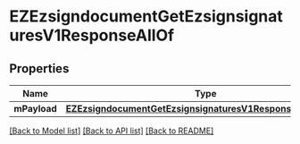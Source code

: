 # EZEzsigndocumentGetEzsignsignaturesV1ResponseAllOf

## Properties
Name | Type | Description | Notes
------------ | ------------- | ------------- | -------------
**mPayload** | [**EZEzsigndocumentGetEzsignsignaturesV1ResponseMPayload***](EZEzsigndocumentGetEzsignsignaturesV1ResponseMPayload.md) |  | 

[[Back to Model list]](../README.md#documentation-for-models) [[Back to API list]](../README.md#documentation-for-api-endpoints) [[Back to README]](../README.md)


